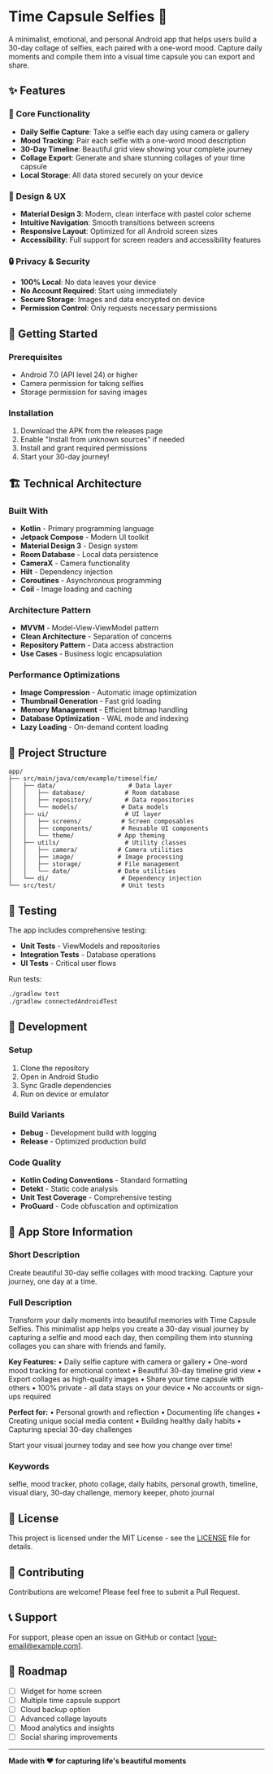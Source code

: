 # Time Capsule Selfies 📸

A minimalist, emotional, and personal Android app that helps users build a 30-day collage of selfies, each paired with a one-word mood. Capture daily moments and compile them into a visual time capsule you can export and share.

## ✨ Features

### 📱 Core Functionality
- **Daily Selfie Capture**: Take a selfie each day using camera or gallery
- **Mood Tracking**: Pair each selfie with a one-word mood description
- **30-Day Timeline**: Beautiful grid view showing your complete journey
- **Collage Export**: Generate and share stunning collages of your time capsule
- **Local Storage**: All data stored securely on your device

### 🎨 Design & UX
- **Material Design 3**: Modern, clean interface with pastel color scheme
- **Intuitive Navigation**: Smooth transitions between screens
- **Responsive Layout**: Optimized for all Android screen sizes
- **Accessibility**: Full support for screen readers and accessibility features

### 🔒 Privacy & Security
- **100% Local**: No data leaves your device
- **No Account Required**: Start using immediately
- **Secure Storage**: Images and data encrypted on device
- **Permission Control**: Only requests necessary permissions

## 🚀 Getting Started

### Prerequisites
- Android 7.0 (API level 24) or higher
- Camera permission for taking selfies
- Storage permission for saving images

### Installation
1. Download the APK from the releases page
2. Enable "Install from unknown sources" if needed
3. Install and grant required permissions
4. Start your 30-day journey!

## 🏗️ Technical Architecture

### Built With
- **Kotlin** - Primary programming language
- **Jetpack Compose** - Modern UI toolkit
- **Material Design 3** - Design system
- **Room Database** - Local data persistence
- **CameraX** - Camera functionality
- **Hilt** - Dependency injection
- **Coroutines** - Asynchronous programming
- **Coil** - Image loading and caching

### Architecture Pattern
- **MVVM** - Model-View-ViewModel pattern
- **Clean Architecture** - Separation of concerns
- **Repository Pattern** - Data access abstraction
- **Use Cases** - Business logic encapsulation

### Performance Optimizations
- **Image Compression** - Automatic image optimization
- **Thumbnail Generation** - Fast grid loading
- **Memory Management** - Efficient bitmap handling
- **Database Optimization** - WAL mode and indexing
- **Lazy Loading** - On-demand content loading

## 📁 Project Structure

```
app/
├── src/main/java/com/example/timeselfie/
│   ├── data/                    # Data layer
│   │   ├── database/           # Room database
│   │   ├── repository/         # Data repositories
│   │   └── models/            # Data models
│   ├── ui/                     # UI layer
│   │   ├── screens/           # Screen composables
│   │   ├── components/        # Reusable UI components
│   │   └── theme/            # App theming
│   ├── utils/                  # Utility classes
│   │   ├── camera/           # Camera utilities
│   │   ├── image/            # Image processing
│   │   ├── storage/          # File management
│   │   └── date/             # Date utilities
│   └── di/                    # Dependency injection
└── src/test/                  # Unit tests
```

## 🧪 Testing

The app includes comprehensive testing:

- **Unit Tests** - ViewModels and repositories
- **Integration Tests** - Database operations
- **UI Tests** - Critical user flows

Run tests:
```bash
./gradlew test
./gradlew connectedAndroidTest
```

## 🔧 Development

### Setup
1. Clone the repository
2. Open in Android Studio
3. Sync Gradle dependencies
4. Run on device or emulator

### Build Variants
- **Debug** - Development build with logging
- **Release** - Optimized production build

### Code Quality
- **Kotlin Coding Conventions** - Standard formatting
- **Detekt** - Static code analysis
- **Unit Test Coverage** - Comprehensive testing
- **ProGuard** - Code obfuscation and optimization

## 📱 App Store Information

### Short Description
Create beautiful 30-day selfie collages with mood tracking. Capture your journey, one day at a time.

### Full Description
Transform your daily moments into beautiful memories with Time Capsule Selfies. This minimalist app helps you create a 30-day visual journey by capturing a selfie and mood each day, then compiling them into stunning collages you can share with friends and family.

**Key Features:**
• Daily selfie capture with camera or gallery
• One-word mood tracking for emotional context
• Beautiful 30-day timeline grid view
• Export collages as high-quality images
• Share your time capsule with others
• 100% private - all data stays on your device
• No accounts or sign-ups required

**Perfect for:**
• Personal growth and reflection
• Documenting life changes
• Creating unique social media content
• Building healthy daily habits
• Capturing special 30-day challenges

Start your visual journey today and see how you change over time!

### Keywords
selfie, mood tracker, photo collage, daily habits, personal growth, timeline, visual diary, 30-day challenge, memory keeper, photo journal

## 📄 License

This project is licensed under the MIT License - see the [LICENSE](LICENSE) file for details.

## 🤝 Contributing

Contributions are welcome! Please feel free to submit a Pull Request.

## 📞 Support

For support, please open an issue on GitHub or contact [your-email@example.com].

## 🎯 Roadmap

- [ ] Widget for home screen
- [ ] Multiple time capsule support
- [ ] Cloud backup option
- [ ] Advanced collage layouts
- [ ] Mood analytics and insights
- [ ] Social sharing improvements

---

**Made with ❤️ for capturing life's beautiful moments**
